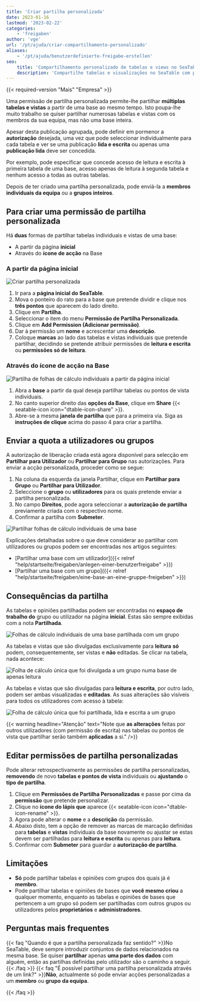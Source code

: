 ```yaml
---
title: 'Criar partilha personalizada'
date: 2023-01-16
lastmod: '2023-02-22'
categories:
    - 'freigaben'
author: 'vge'
url: '/pt/ajuda/criar-compartilhamento-personalizado'
aliases:
    - '/pt/ajuda/benutzerdefinierte-freigabe-erstellen'
seo:
    title: 'Compartilhamento personalizado de tabelas e views no SeaTable'
    description: 'Compartilhe tabelas e visualizações no SeaTable com permissões customizáveis de leitura e escrita para cada colaborador ou grupo.'
---
```


{{< required-version "Mais" "Empresa" >}}

Uma permissão de partilha personalizada permite-lhe partilhar **múltiplas tabelas e vistas** a partir de uma base ao mesmo tempo. Isto poupa-lhe muito trabalho se quiser partilhar numerosas tabelas e vistas com os membros da sua equipa, mas não uma base inteira.

Apesar desta publicação agrupada, pode definir em pormenor a **autorização** desejada, uma vez que pode seleccionar individualmente para cada tabela e ver se uma publicação **lida e escrita** ou apenas uma **publicação lida** deve ser concedida.

Por exemplo, pode especificar que concede acesso de leitura e escrita à primeira tabela de uma base, acesso apenas de leitura à segunda tabela e nenhum acesso a todas as outras tabelas.

Depois de ter criado uma partilha personalizada, pode enviá-la a **membros individuais da equipa** ou a **grupos inteiros**.

## Para criar uma permissão de partilha personalizada

Há **duas** formas de partilhar tabelas individuais e vistas de uma base:

- A partir da página **inicial**
- Através do **ícone de acção** na Base

### A partir da página inicial

![Criar partilha personalizada](images/Benutzerdefinierte-Freigabe-erstellen.gif)

1. Ir para a **página inicial do SeaTable**.
2. Mova o ponteiro do rato para a base que pretende dividir e clique nos **três pontos** que aparecem do lado direito.
3. Clique em **Partilha**.
4. Seleccionar o item do menu **Permissão de Partilha Personalizada**.
5. Clique em **Add Permission (Adicionar permissão)**.
6. Dar à permissão um **nome** e acrescentar uma **descrição**.
7. Coloque **marcas** ao lado das tabelas e vistas individuais que pretende partilhar, decidindo se pretende atribuir permissões de **leitura e escrita** ou **permissões só de leitura**.

### Através do ícone de acção na Base

![Partilha de folhas de cálculo individuais a partir da página inicial](images/share-single-tablesheets-from-the-base-options.png)

1. Abra a **base** a partir da qual deseja partilhar tabelas ou pontos de vista individuais.
2. No canto superior direito das **opções da Base**, clique em **Share** {{< seatable-icon icon="dtable-icon-share" >}}.
3. Abre-se a mesma **janela de partilha** que para a primeira via. Siga as **instruções de clique** acima do passo 4 para criar a partilha.

## Enviar a quota a utilizadores ou grupos

A autorização de liberação criada está agora disponível para selecção em **Partilhar para Utilizador** ou **Partilhar para Grupo** nas autorizações. Para enviar a acção personalizada, proceder como se segue:

1. Na coluna da esquerda da janela Partilhar, clique em **Partilhar para Grupo** ou **Partilhar para Utilizador**.
2. Seleccione o **grupo** ou **utilizadores** para os quais pretende enviar a partilha personalizada.
3. No campo **Direitos**, pode agora seleccionar a **autorização de partilha** previamente criada com o respectivo nome.
4. Confirmar a partilha com **Submeter**.

![Partilhar folhas de cálculo individuais de uma base](images/share-sinlge-table-sheets-to-a-group-1.gif)

Explicações detalhadas sobre o que deve considerar ao partilhar com utilizadores ou grupos podem ser encontradas nos artigos seguintes:

- [Partilhar uma base com um utilizador]({{< relref "help/startseite/freigaben/anlegen-einer-benutzerfreigabe" >}})
- [Partilhar uma base com um grupo]({{< relref "help/startseite/freigaben/eine-base-an-eine-gruppe-freigeben" >}})

## Consequências da partilha

As tabelas e opiniões partilhadas podem ser encontradas no **espaço de trabalho do** grupo ou utilizador na página **inicial**. Estas são sempre exibidas com a nota **Partilhada**.

![Folhas de cálculo individuais de uma base partilhada com um grupo](images/how-shared-single-table-sheets-are-marked.png)

As tabelas e vistas que são divulgadas exclusivamente para **leitura** **só** podem, consequentemente, ser vistas e **não** editadas. Se clicar na tabela, nada acontece:

![Folha de cálculo única que foi divulgada a um grupo numa base de apenas leitura](images/shared-table-pages-only-read.gif)

As tabelas e vistas que são divulgadas para **leitura e escrita**, por outro lado, podem ser ambas visualizadas e **editadas**. As suas alterações são visíveis para todos os utilizadores com acesso à tabela:

![Folha de cálculo única que foi partilhada, lida e escrita a um grupo](images/shared-table-pages-read-and-write.gif)

{{< warning  headline="Atenção"  text="Note que **as alterações** feitas por outros utilizadores (com permissão de escrita) nas tabelas ou pontos de vista que partilhar serão também **aplicadas** a si." />}}

## Editar permissões de partilha personalizadas

Pode alterar retrospectivamente as permissões de partilha personalizadas, **removendo** de novo **tabelas e pontos de vista** individuais ou **ajustando** o **tipo de partilha**.

1. Clique em **Permissões de Partilha Personalizadas** e passe por cima da **permissão** que pretende personalizar.
2. Clique no **ícone do lápis que** aparece {{< seatable-icon icon="dtable-icon-rename" >}}.
3. Agora pode alterar o **nome** e a **descrição** da permissão.
4. Abaixo disto, tem a opção de remover as marcas de marcação definidas para **tabelas** e **vistas** individuais da base novamente ou ajustar se estas devem ser partilhadas para **leitura e escrita** ou apenas para **leitura**.
5. Confirmar com **Submeter** para guardar a **autorização de partilha**.

## Limitações

- **Só** pode partilhar tabelas e opiniões com grupos dos quais já é **membro**.
- Pode partilhar tabelas e opiniões de bases que **você mesmo criou** a qualquer momento, enquanto as tabelas e opiniões de bases que pertencem a um grupo só podem ser partilhadas com outros grupos ou utilizadores pelos **proprietários** e **administradores**.

## Perguntas mais frequentes

{{< faq "Quando é que a partilha personalizada faz sentido?" >}}No SeaTable, deve sempre introduzir conjuntos de dados relacionados na mesma base. Se quiser **partilhar** apenas **uma parte dos dados** com alguém, então as partilhas definidas pelo utilizador são o caminho a seguir.
{{< /faq >}}
{{< faq "É possível partilhar uma partilha personalizada através de um link?" >}}**Não**, actualmente só pode enviar acções personalizadas a um **membro** ou **grupo** **da equipa**.

{{< /faq >}}
